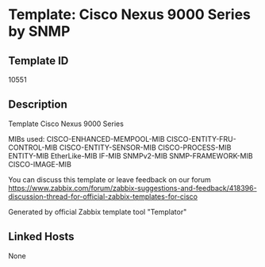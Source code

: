 # Template: Cisco Nexus 9000 Series by SNMP

## Template ID
10551

## Description
Template Cisco Nexus 9000 Series
  
  MIBs used:
  CISCO-ENHANCED-MEMPOOL-MIB
  CISCO-ENTITY-FRU-CONTROL-MIB
  CISCO-ENTITY-SENSOR-MIB
  CISCO-PROCESS-MIB
  ENTITY-MIB
  EtherLike-MIB
  IF-MIB
  SNMPv2-MIB
  SNMP-FRAMEWORK-MIB
  CISCO-IMAGE-MIB

You can discuss this template or leave feedback on our forum https://www.zabbix.com/forum/zabbix-suggestions-and-feedback/418396-discussion-thread-for-official-zabbix-templates-for-cisco

Generated by official Zabbix template tool "Templator"

## Linked Hosts
None

